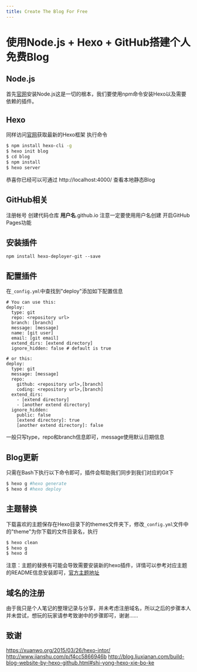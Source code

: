 ```yaml
---
title: Create The Blog For Free
---
```

# 使用Node.js + Hexo + GitHub搭建个人免费Blog

## Node.js

首先[官网](https://nodejs.org/zh-cn/)安装Node.js这是一切的根本，我们要使用npm命令安装Hexo以及需要依赖的插件。

## Hexo
同样访问[官网](https://hexo.io/zh-cn/)获取最新的Hexo框架
执行命令
``` bash
$ npm install hexo-cli -g
$ hexo init blog
$ cd blog
$ npm install
$ hexo server
```
恭喜你已经可以可通过 http://localhost:4000/ 查看本地静态Blog

## GitHub相关
注册帐号
创建代码仓库 **用户名**.github.io 注意一定要使用用户名创建
开启GitHub Pages功能

## 安装插件
`npm install hexo-deployer-git --save`

## 配置插件
在``_config.yml``中查找到"deploy"添加如下配置信息
``` _config
# You can use this:
deploy:
  type: git
  repo: <repository url>
  branch: [branch]
  message: [message]
  name: [git user]
  email: [git email]
  extend_dirs: [extend directory]
  ignore_hidden: false # default is true

# or this:
deploy:
  type: git
  message: [message]
  repo:
    github: <repository url>,[branch]
    coding: <repository url>,[branch]
  extend_dirs:
    - [extend directory]
    - [another extend directory]
  ignore_hidden:
    public: false
    [extend directory]: true
    [another extend directory]: false
```
一般只写type，repo和branch信息即可，message使用默认日期信息

## Blog更新
只需在Bash下执行以下命令即可，插件会帮助我们同步到我们对应的Git下
``` bash
$ hexo g #hexo generate
$ hexo d #hexo deploy
```

## 主题替换
下载喜欢的主题保存在Hexo目录下的themes文件夹下，修改``_config.yml``文件中的"theme"为你下载的文件目录名，执行
``` bash
$ hexo clean
$ hexo g
$ hexo d
```
注意：主题的替换有可能会导致需要安装新的hexo插件，详情可以参考对应主题的README信息安装即可，[官方主题地址](https://hexo.io/themes/)

## 域名的注册
由于我只是个人笔记的整理记录与分享，并未考虑注册域名，所以之后的步骤本人并未尝试，想玩的玩家请参考致谢中的步骤即可，谢谢……

## 致谢
https://xuanwo.org/2015/03/26/hexo-intor/
http://www.jianshu.com/p/f4cc5866946b
http://blog.liuxianan.com/build-blog-website-by-hexo-github.html#shi-yong-hexo-xie-bo-ke